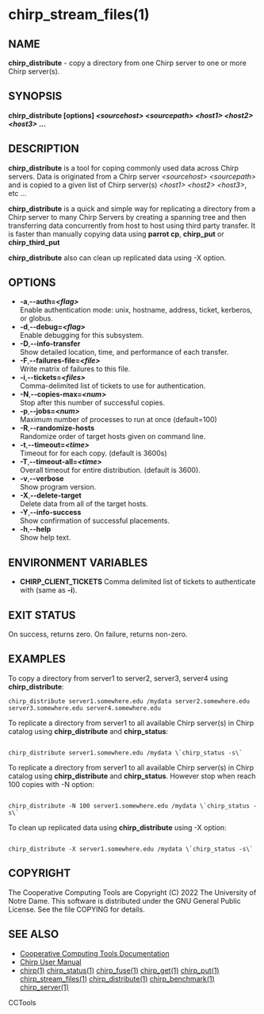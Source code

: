 






















# chirp_stream_files(1)

## NAME
**chirp_distribute** - copy a directory from one Chirp server to one or more Chirp server(s).

## SYNOPSIS
**chirp_distribute [options] _&lt;sourcehost&gt;_ _&lt;sourcepath&gt;_ _&lt;host1&gt;_ _&lt;host2&gt;_ _&lt;host3&gt;_ ...**

## DESCRIPTION
**chirp_distribute** is a tool for coping commonly used data across Chirp servers. Data is originated from a Chirp server _&lt;sourcehost&gt;_ _&lt;sourcepath&gt;_ and is copied to a given list of Chirp server(s) _&lt;host1&gt;_ _&lt;host2&gt;_ _&lt;host3&gt;_, etc ...

**chirp_distribute** is a quick and simple way for replicating a directory from a Chirp server to many Chirp Servers by creating a spanning tree and then transferring data concurrently from host to host using third party transfer. It is faster than manually copying data using **parrot cp**, **chirp_put** or **chirp_third_put**

**chirp_distribute** also can clean up replicated data using -X option.
## OPTIONS


- **-a**,**--auth=_&lt;flag&gt;_**<br /> Enable authentication mode: unix, hostname, address, ticket, kerberos, or globus.
- **-d**,**--debug=_&lt;flag&gt;_**<br />Enable debugging for this subsystem.
- **-D**,**--info-transfer**<br />Show detailed location, time, and performance of each transfer.
- **-F**,**--failures-file=_&lt;file&gt;_**<br />Write matrix of failures to this file.
- **-i**,**--tickets=_&lt;files&gt;_**<br />Comma-delimited list of tickets to use for authentication.
- **-N**,**--copies-max=_&lt;num&gt;_**<br />Stop after this number of successful copies.
- **-p**,**--jobs=_&lt;num&gt;_**<br />Maximum number of processes to run at once (default=100)
- **-R**,**--randomize-hosts**<br />Randomize order of target hosts given on command line.
- **-t**,**--timeout=_&lt;time&gt;_**<br />Timeout for for each copy. (default is 3600s)
- **-T**,**--timeout-all=_&lt;time&gt;_**<br />Overall timeout for entire distribution. (default is 3600).
- **-v**,**--verbose**<br />Show program version.
- **-X**,**--delete-target**<br />Delete data from all of the target hosts.
- **-Y**,**--info-success**<br />Show confirmation of successful placements.
- **-h**,**--help**<br />Show help text.


## ENVIRONMENT VARIABLES


- **CHIRP_CLIENT_TICKETS** Comma delimited list of tickets to authenticate with (same as **-i**).


## EXIT STATUS
On success, returns zero.  On failure, returns non-zero.

## EXAMPLES
To copy a directory from server1 to server2, server3, server4 using **chirp_distribute**:
```
chirp_distribute server1.somewhere.edu /mydata server2.somewhere.edu server3.somewhere.edu server4.somewhere.edu
```

To replicate a directory from server1 to  all available Chirp server(s) in Chirp catalog using **chirp_distribute** and **chirp_status**:

```

chirp_distribute server1.somewhere.edu /mydata \`chirp_status -s\`

```

To replicate a directory from server1 to  all available Chirp server(s) in Chirp catalog using **chirp_distribute** and **chirp_status**. However stop when reach 100 copies with -N option:
```

chirp_distribute -N 100 server1.somewhere.edu /mydata \`chirp_status -s\`

```

To clean up replicated data using **chirp_distribute** using -X option:
```

chirp_distribute -X server1.somewhere.edu /mydata \`chirp_status -s\`

```


## COPYRIGHT

The Cooperative Computing Tools are Copyright (C) 2022 The University of Notre Dame.  This software is distributed under the GNU General Public License.  See the file COPYING for details.

## SEE ALSO


- [Cooperative Computing Tools Documentation]("../index.html")
- [Chirp User Manual]("../chirp.html")
- [chirp(1)](chirp.md)  [chirp_status(1)](chirp_status.md)  [chirp_fuse(1)](chirp_fuse.md)  [chirp_get(1)](chirp_get.md)  [chirp_put(1)](chirp_put.md)  [chirp_stream_files(1)](chirp_stream_files.md)  [chirp_distribute(1)](chirp_distribute.md)  [chirp_benchmark(1)](chirp_benchmark.md)  [chirp_server(1)](chirp_server.md)


CCTools
